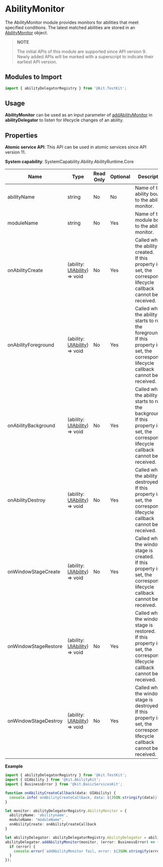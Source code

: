 # AbilityMonitor

The AbilityMonitor module provides monitors for abilities that meet specified conditions. The latest matched abilities are stored in an [AbilityMonitor](js-apis-inner-application-abilityMonitor.md#abilitymonitor-1) object.

> **NOTE**
> 
> The initial APIs of this module are supported since API version 9. Newly added APIs will be marked with a superscript to indicate their earliest API version. 

## Modules to Import

```ts
import { abilityDelegatorRegistry } from '@kit.TestKit';
```

## Usage

**AbilityMonitor** can be used as an input parameter of [addAbilityMonitor](../apis-test-kit/js-apis-inner-application-abilityDelegator.md#addabilitymonitor9) in **abilityDelegator** to listen for lifecycle changes of an ability.

## Properties

**Atomic service API**: This API can be used in atomic services since API version 11.

**System capability**: SystemCapability.Ability.AbilityRuntime.Core

| Name                                                        | Type    | Read Only| Optional| Description                                                        |
| ------------------------------------------------------------ | -------- | ---- | ---- | ------------------------------------------------------------ |
| abilityName                                                  | string   | No  | No  | Name of the ability bound to the ability monitor.|
| moduleName                                                  | string   | No  | Yes  | Name of the module bound to the ability monitor.|
| onAbilityCreate | (ability: [UIAbility](js-apis-app-ability-uiAbility.md)) => void | No  | Yes  | Called when the ability is created.<br>If this property is not set, the corresponding lifecycle callback cannot be received.|
| onAbilityForeground | (ability: [UIAbility](js-apis-app-ability-uiAbility.md)) => void | No  | Yes  | Called when the ability starts to run in the foreground.<br>If this property is not set, the corresponding lifecycle callback cannot be received.|
| onAbilityBackground | (ability: [UIAbility](js-apis-app-ability-uiAbility.md)) => void | No  | Yes  | Called when the ability starts to run in the background.<br>If this property is not set, the corresponding lifecycle callback cannot be received.|
| onAbilityDestroy | (ability: [UIAbility](js-apis-app-ability-uiAbility.md)) => void | No  | Yes  | Called when the ability is destroyed.<br>If this property is not set, the corresponding lifecycle callback cannot be received.|
| onWindowStageCreate | (ability: [UIAbility](js-apis-app-ability-uiAbility.md)) => void | No  | Yes  | Called when the window stage is created.<br>If this property is not set, the corresponding lifecycle callback cannot be received.|
| onWindowStageRestore | (ability: [UIAbility](js-apis-app-ability-uiAbility.md)) => void | No  | Yes  | Called when the window stage is restored.<br>If this property is not set, the corresponding lifecycle callback cannot be received.|
| onWindowStageDestroy | (ability: [UIAbility](js-apis-app-ability-uiAbility.md)) => void | No  | Yes  | Called when the window stage is destroyed.<br>If this property is not set, the corresponding lifecycle callback cannot be received.|

**Example**

```ts
import { abilityDelegatorRegistry } from '@kit.TestKit';
import { UIAbility } from '@kit.AbilityKit';
import { BusinessError } from '@kit.BasicServicesKit';

function onAbilityCreateCallback(data: UIAbility) {
  console.info(`onAbilityCreateCallback, data: ${JSON.stringify(data)}`);
}

let monitor: abilityDelegatorRegistry.AbilityMonitor = {
  abilityName: 'abilityname',
  moduleName: "moduleName",
  onAbilityCreate: onAbilityCreateCallback
}

let abilityDelegator: abilityDelegatorRegistry.AbilityDelegator = abilityDelegatorRegistry.getAbilityDelegator();
abilityDelegator.addAbilityMonitor(monitor, (error: BusinessError) => {
  if (error) {
    console.error(`addAbilityMonitor fail, error: ${JSON.stringify(error)}`);
  }
});
```
